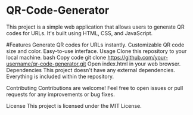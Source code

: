 # QR-Code-Generator
This project is a simple web application that allows users to generate QR codes for URLs. It's built using HTML, CSS, and JavaScript.

#Features
Generate QR codes for URLs instantly.
Customizable QR code size and color.
Easy-to-use interface.
Usage
Clone this repository to your local machine.
bash
Copy code
git clone https://github.com/your-username/qr-code-generator.git
Open index.html in your web browser.
Dependencies
This project doesn't have any external dependencies. Everything is included within the repository.

Contributing
Contributions are welcome! Feel free to open issues or pull requests for any improvements or bug fixes.

License
This project is licensed under the MIT License.
